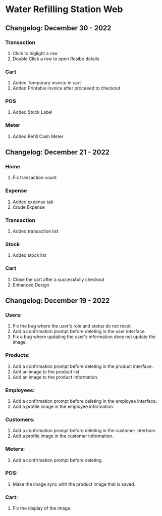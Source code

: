 # Water Refilling Station Web

## Changelog: December 30 - 2022

### Transaction

1. Click to higlight a row
2. Double Click a row to open Resibo details

### Cart

1. Added Temporary invoice in cart
2. Added Printable invoice after proceeed to checkout

### POS

1. Added Stock Label

### Meter

1. Added Refill Cash Meter

## Changelog: December 21 - 2022

### Home

1. Fix transaction count

### Expense

1. Added expense tab
2. Crude Expense

### Transaction

1. Added transaction list

### Stock

1. Added stock list

### Cart

1. Close the cart after a successfully checkout
2. Enhanced Design

## Changelog: December 19 - 2022

### Users:

1. Fix the bug where the user's role and status do not reset.
2. Add a confirmation prompt before deleting in the user interface.
3. Fix a bug where updating the user's information does not update the image.

### Products:

1. Add a confirmation prompt before deleting in the product interface.
2. Add an image to the product list.
3. Add an image to the product information.

### Employees:

1. Add a confirmation prompt before deleting in the employee interface.
2. Add a profile image in the employee information.

### Customers:

1. Add a confirmation prompt before deleting in the customer interface.
2. Add a profile image in the customer information.

### Meters:

1. Add a confirmation prompt before deleting.

### POS:

1. Make the image sync with the product image that is saved.

### Cart:

1. Fix the display of the image.
